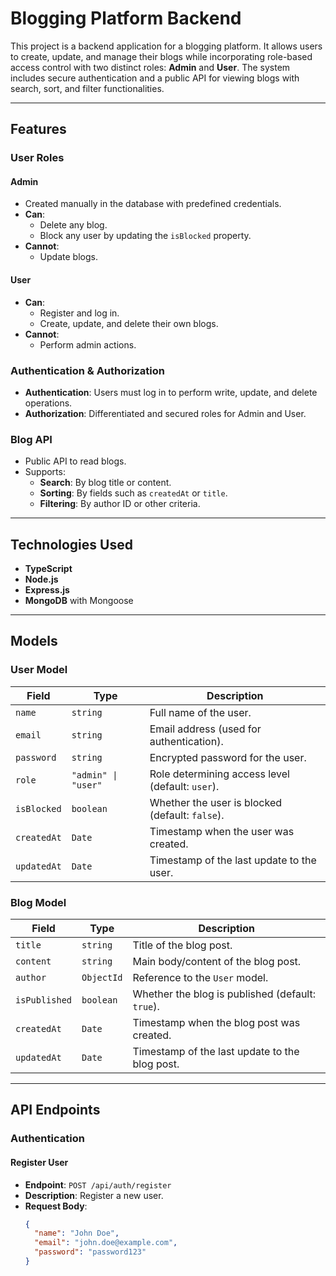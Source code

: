 # Blogging Platform Backend

This project is a backend application for a blogging platform. It allows users to create, update, and manage their blogs while incorporating role-based access control with two distinct roles: **Admin** and **User**. The system includes secure authentication and a public API for viewing blogs with search, sort, and filter functionalities.

---

## Features

### User Roles
#### Admin
- Created manually in the database with predefined credentials.
- **Can**:
  - Delete any blog.
  - Block any user by updating the `isBlocked` property.
- **Cannot**:
  - Update blogs.
#### User
- **Can**:
  - Register and log in.
  - Create, update, and delete their own blogs.
- **Cannot**:
  - Perform admin actions.

### Authentication & Authorization
- **Authentication**: Users must log in to perform write, update, and delete operations.
- **Authorization**: Differentiated and secured roles for Admin and User.

### Blog API
- Public API to read blogs.
- Supports:
  - **Search**: By blog title or content.
  - **Sorting**: By fields such as `createdAt` or `title`.
  - **Filtering**: By author ID or other criteria.

---

## Technologies Used
- **TypeScript**
- **Node.js**
- **Express.js**
- **MongoDB** with Mongoose

---

## Models

### User Model
| Field       | Type          | Description                                  |
|-------------|---------------|----------------------------------------------|
| `name`      | `string`      | Full name of the user.                      |
| `email`     | `string`      | Email address (used for authentication).    |
| `password`  | `string`      | Encrypted password for the user.            |
| `role`      | `"admin" \| "user"` | Role determining access level (default: `user`). |
| `isBlocked` | `boolean`     | Whether the user is blocked (default: `false`). |
| `createdAt` | `Date`        | Timestamp when the user was created.        |
| `updatedAt` | `Date`        | Timestamp of the last update to the user.   |

### Blog Model
| Field         | Type       | Description                                   |
|---------------|------------|-----------------------------------------------|
| `title`       | `string`   | Title of the blog post.                      |
| `content`     | `string`   | Main body/content of the blog post.          |
| `author`      | `ObjectId` | Reference to the `User` model.               |
| `isPublished` | `boolean`  | Whether the blog is published (default: `true`). |
| `createdAt`   | `Date`     | Timestamp when the blog post was created.    |
| `updatedAt`   | `Date`     | Timestamp of the last update to the blog post. |

---

## API Endpoints

### Authentication
#### Register User
- **Endpoint**: `POST /api/auth/register`
- **Description**: Register a new user.
- **Request Body**:
  ```json
  {
    "name": "John Doe",
    "email": "john.doe@example.com",
    "password": "password123"
  }
